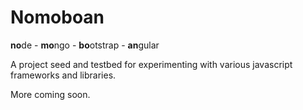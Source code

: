 Nomoboan
============

<p><b>no</b>de - <B>mo</b>ngo - <b>bo</b>otstrap - <b>an</b>gular</p>

<p>A project seed and testbed for experimenting with various javascript frameworks and libraries.</p>

<p>More coming soon.</p>
